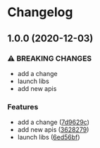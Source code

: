 # Changelog

## 1.0.0 (2020-12-03)


### ⚠ BREAKING CHANGES

* add a change
* launch libs
* add new apis

### Features

* add a change ([7d9629c](https://www.github.com/sofisl/hello-world/commit/7d9629c297b2f0c45a13fe209e30ae916c7c7e8d))
* add new apis ([3628279](https://www.github.com/sofisl/hello-world/commit/36282795b32dc0832227058eef35336403df914b))
* launch libs ([6ed56bf](https://www.github.com/sofisl/hello-world/commit/6ed56bf5fd80c77ad7ec84b10e702fbaac611664))
